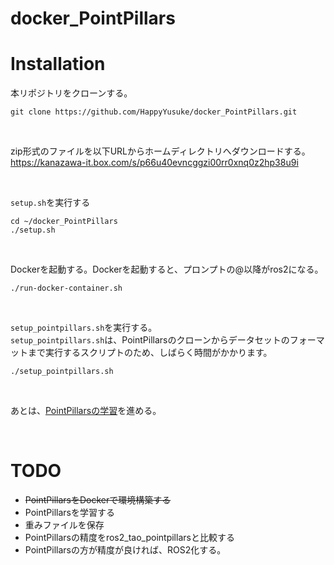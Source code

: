 # docker_PointPillars

# Installation
本リポジトリをクローンする。

```
git clone https://github.com/HappyYusuke/docker_PointPillars.git
```

</br>

zip形式のファイルを以下URLからホームディレクトリへダウンロードする。
https://kanazawa-it.box.com/s/p66u40evncggzi00rr0xnq0z2hp38u9i

</br>

```setup.sh```を実行する

```
cd ~/docker_PointPillars
./setup.sh
```

</br>

Dockerを起動する。Dockerを起動すると、プロンプトの@以降がros2になる。

```
./run-docker-container.sh
```

</br>

```setup_pointpillars.sh```を実行する。</br>
```setup_pointpillars.sh```は、PointPillarsのクローンからデータセットのフォーマットまで実行するスクリプトのため、しばらく時間がかかります。

```
./setup_pointpillars.sh
```

</br>

あとは、[PointPillarsの学習](https://github.com/zhulf0804/PointPillars#training)を進める。

</br>

# TODO

* ~~PointPillarsをDockerで環境構築する~~
* PointPillarsを学習する
* 重みファイルを保存
* PointPillarsの精度をros2_tao_pointpillarsと比較する
* PointPillarsの方が精度が良ければ、ROS2化する。
